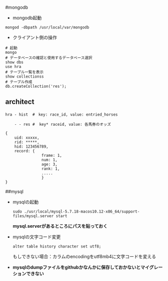 #mongodb

+ mongodb起動

```
mongod -dbpath /usr/local/var/mongodb

```

+ クライアント側の操作

```
# 起動
mongo
# データベースの確認と使用するデータベース選択
show dbs
use hra
# テーブル一覧を表示
show collectionss
# テーブル作成
db.createCollection('res');
```


## architect

```
hra - hist	#　key: race_id, value: entried_horses

	- - res #  key* raceid, value: 各馬券のオッズ
```

```
{
	uid: xxxxx,
	rid: *****,
	hid: 123456789,
	record: {
				frame: 1,
				num: 1,
				age: 3,
				rank: 1,
				.....
				}
}

```

##mysql
+ mysqlの起動

	```
	sudo ./usr/local/mysql-5.7.18-macos10.12-x86_64/support-files/mysql.server start
	```

	**mysql.serverがあるところにパスを貼っておく**

+ mysqlの文字コード変更

	```
	alter table history character set utf8;
	```
	もしできない場合：カラムのencodingをutf8mb4に文字コードを変える
	

+ **mysqlのdumpファイルをgithubかなんかに保存しておかないとマイグレーションできない**



